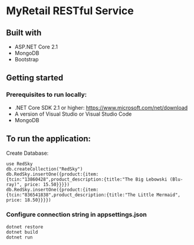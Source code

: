 # MyRetail RESTful Service

## Built with

 - ASP.NET Core 2.1
 - MongoDB
 - Bootstrap


## Getting started

### Prerequisites to run locally:

 - .NET Core SDK 2.1 or higher: https://www.microsoft.com/net/download
 - A version of Visual Studio or Visual Studio Code
 - MongoDB
 
## To run the application:

Create Database:
```
use RedSky
db.createCollection("RedSky")
db.RedSky.insertOne({product:{item:{tcin:"13860428",product_description:{title:"The Big Lebowski (Blu-ray)", price: 15.50}}}})
db.RedSky.insertOne({product:{item:{tcin:"836541838",product_description:{title:"The Little Mermaid", price: 18.50}}}})
```
   

### Configure connection string in appsettings.json

```
dotnet restore
dotnet build
dotnet run
```
